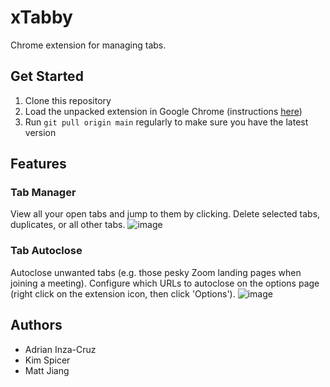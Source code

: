 # xTabby

Chrome extension for managing tabs.

## Get Started
1. Clone this repository 
2. Load the unpacked extension in Google Chrome (instructions [here](https://developer.chrome.com/docs/extensions/mv3/getstarted/#manifest))
3. Run `git pull origin main` regularly to make sure you have the latest version

## Features
### Tab Manager
View all your open tabs and jump to them by clicking. Delete selected tabs, duplicates, or all other tabs.
![image](https://user-images.githubusercontent.com/9983876/111062182-3ff7e380-845c-11eb-95ba-b74be1cd3bd3.png)


### Tab Autoclose
Autoclose unwanted tabs (e.g. those pesky Zoom landing pages when joining a meeting). Configure which URLs to autoclose on the options page (right click on the extension icon, then click 'Options').
![image](https://user-images.githubusercontent.com/9983876/111062291-daf0bd80-845c-11eb-8c91-5ba7f11dded2.png)

## Authors

- Adrian Inza-Cruz
- Kim Spicer
- Matt Jiang
